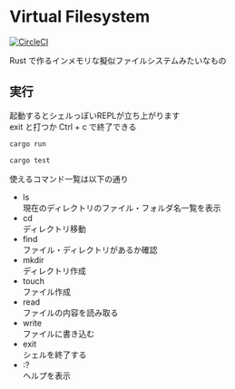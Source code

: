 Virtual Filesystem
=====

[![CircleCI](https://circleci.com/gh/Aofusa/virtual-filesystem.svg?style=svg)](https://circleci.com/gh/Aofusa/virtual-filesystem)


Rust で作るインメモリな擬似ファイルシステムみたいなもの  


実行
-----

起動するとシェルっぽいREPLが立ち上がります  
exit と打つか Ctrl + c で終了できる  

```sh
cargo run
```

```sh
cargo test
```

使えるコマンド一覧は以下の通り  

- ls  
  現在のディレクトリのファイル・フォルダ名一覧を表示  
- cd  
  ディレクトリ移動  
- find  
  ファイル・ディレクトリがあるか確認  
- mkdir  
  ディレクトリ作成  
- touch  
  ファイル作成  
- read  
  ファイルの内容を読み取る  
- write  
  ファイルに書き込む  
- exit  
  シェルを終了する  
- :?  
  ヘルプを表示  

